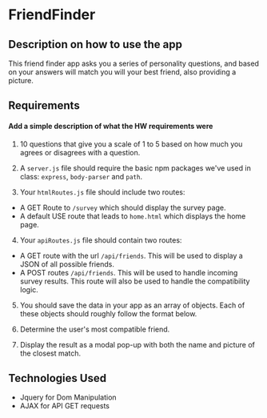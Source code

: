 # FriendFinder

## Description on how to use the app
This friend finder app asks you a series of personality questions, and based on your answers will match you will your best friend, also providing a picture. 
## Requirements
#### Add a simple description of what the HW requirements were
1. 10 questions that give you a scale of 1 to 5 based on how much you agrees or disagrees with a question.

2. A `server.js` file should require the basic npm packages we've used in class: `express`, `body-parser` and `path`.

3. Your `htmlRoutes.js` file should include two routes:

* A GET Route to `/survey` which should display the survey page.
* A default USE route that leads to `home.html` which displays the home page. 

4. Your `apiRoutes.js` file should contain two routes:

* A GET route with the url `/api/friends`. This will be used to display a JSON of all possible friends.
* A POST routes `/api/friends`. This will be used to handle incoming survey results. This route will also be used to handle the compatibility logic. 

5. You should save the data in your app as an array of objects. Each of these objects should roughly follow the format below.

6. Determine the user's most compatible friend.

7. Display the result as a modal pop-up with both the name and picture of the closest match. 

## Technologies Used
- Jquery for Dom Manipulation
- AJAX for API GET requests

```
